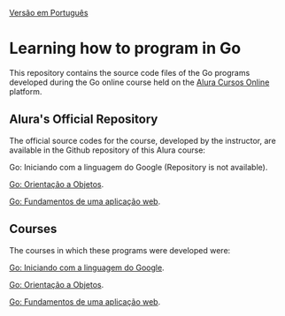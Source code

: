 [Versão em Português](README.md)

# Learning how to program in Go

This repository contains the source code files of the Go programs developed during the Go online course held on the [Alura Cursos Online](https://alura.com.br/) platform.

## Alura's Official Repository

The official source codes for the course, developed by the instructor, are available in the Github repository of this Alura course:

Go: Iniciando com a linguagem do Google (Repository is not available).

[Go: Orientação a Objetos](https://github.com/alura-cursos/go_oo).

[Go: Fundamentos de uma aplicação web](https://github.com/alura-cursos/web_com_golang).

## Courses

The courses in which these programs were developed were:

[Go: Iniciando com a linguagem do Google](https://cursos.alura.com.br/course/golang).

[Go: Orientação a Objetos](https://cursos.alura.com.br/course/go-lang-oo).

[Go: Fundamentos de uma aplicação web](https://cursos.alura.com.br/course/go-lang-web).